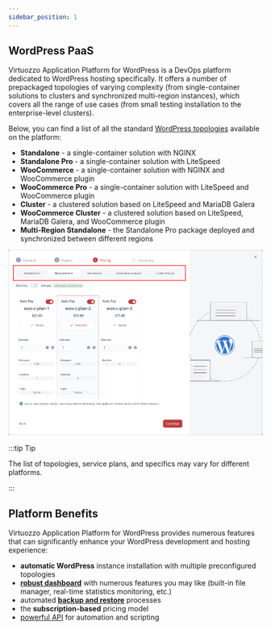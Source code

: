```yaml
---
sidebar_position: 1
---
```


## WordPress PaaS
Virtuozzo Application Platform for WordPress is a DevOps platform dedicated to WordPress hosting specifically. It offers a number of prepackaged topologies of varying complexity (from single-container solutions to clusters and synchronized multi-region instances), which covers all the range of use cases (from small testing installation to the enterprise-level clusters).

Below, you can find a list of all the standard [WordPress topologies](1) available on the platform:

- **Standalone** - a single-container solution with NGINX
- **Standalone Pro** - a single-container solution with LiteSpeed
- **WooCommerce** - a single-container solution with NGINX and WooCommerce plugin
- **WooCommerce Pro** - a single-container solution with LiteSpeed and WooCommerce plugin
- **Cluster** - a clustered solution based on LiteSpeed and MariaDB Galera
- **WooCommerce Cluster** - a clustered solution based on LiteSpeed, MariaDB Galera, and WooCommerce plugin​
- **Multi-Region Standalone** - the Standalone Pro package deployed and synchronized between different regions

<div style={{
    display:'flex',
    justifyContent: 'center',
    margin: '0 0 1rem 0'
}}>

![Locale Dropdown](./img/WordPressPaaS/01-wordpress-topologies-and-plans.png)

</div>

:::tip Tip

The list of topologies, service plans, and specifics may vary for different platforms.

:::

## Platform Benefits
Virtuozzo Application Platform for WordPress provides numerous features that can significantly enhance your WordPress development and hosting experience:

- **automatic WordPress** instance installation with multiple preconfigured topologies
- **[robust dashboard](1)** with numerous features you may like (built-in file manager, real-time statistics monitoring, etc.)
- automated **[backup and restore](1)** processes
- the **subscription-based** pricing model
- [powerful API](1) for automation and scripting